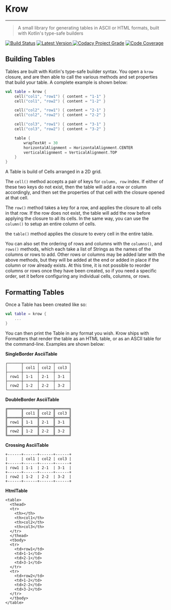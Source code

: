 # Krow
---

> A small library for generating tables in ASCII or HTML formats, built with Kotlin's type-safe builders

[![Build Status](https://travis-ci.org/copper-leaf/krow.svg?branch=master)](https://travis-ci.org/copper-leaf/krow)
[![Latest Version](https://api.bintray.com/packages/javaeden/Eden/krow/images/download.svg) ](https://bintray.com/javaeden/Eden/krow/_latestVersion)
[![Codacy Project Grade](https://api.codacy.com/project/badge/Grade/37385c8388e6499793a509fc335fa21c)](https://www.codacy.com/app/cjbrooks12/krow?utm_source=github.com&amp;utm_medium=referral&amp;utm_content=copper-leaf/krow&amp;utm_campaign=Badge_Grade)
[![Code Coverage](https://api.codacy.com/project/badge/Coverage/37385c8388e6499793a509fc335fa21c)](https://www.codacy.com/app/cjbrooks12/krow?utm_source=github.com&utm_medium=referral&utm_content=copper-leaf/krow&utm_campaign=Badge_Coverage)

## Building Tables

Tables are built with Kotlin's type-safe builder syntax. You open a `krow` closure, and are then able to call the 
various methods and set properties that build your table. A complete example is shown below: 

```kotlin
val table = krow {
    cell("col1", "row1") { content = "1-1" }
    cell("col1", "row2") { content = "1-2" }

    cell("col2", "row1") { content = "2-1" }
    cell("col2", "row2") { content = "2-2" }

    cell("col3", "row1") { content = "3-1" }
    cell("col3", "row2") { content = "3-2" }

    table {
        wrapTextAt = 30
        horizontalAlignment = HorizontalAlignment.CENTER
        verticalAlignment = VerticalAlignment.TOP
    }
}
```

A Table is build of Cells arranged in a 2D grid.

The `cell()` method accepts a pair of keys for `column, row` index. If either of these two keys do not exist, then the 
table will add a row or column accordingly, and then set the properties of that cell with the closure opened at that 
cell.

The `row()` method takes a key for a row, and applies the closure to all cells in that row. If the row does not exist, 
the table will add the row before applying the closure to all its cells. In the same way, you can use the `column()` to
setup an entire column of cells.

the `table()` method applies the closure to every cell in the entire table.

You can also set the ordering of rows and columns with the `columns()`, and `rows()` methods, which each take a list of
Strings as the names of the columns or rows to add. Other rows or columns may be added later with the above methods, but
they will be added at the end or added in place if the column or row already exists. At this time, it is not possible to 
reorder columns or rows once they have been created, so if you need a specific order, set it before configuring any 
individual cells, columns, or rows.

## Formatting Tables

Once a Table has been created like so:

```kotlin
val table = krow {
    ...
}
```

You can then print the Table in any format you wish. Krow ships with Formatters that render the table as an HTML table, 
or as an ASCII table for the command-line. Examples are shown below:

**SingleBorder AsciiTable**
```
┌──────┬──────┬──────┬──────┐
│      │ col1 │ col2 │ col3 │
├──────┼──────┼──────┼──────┤
│ row1 │ 1-1  │ 2-1  │ 3-1  │
├──────┼──────┼──────┼──────┤
│ row2 │ 1-2  │ 2-2  │ 3-2  │
└──────┴──────┴──────┴──────┘
```


**DoubleBorder AsciiTable**
```
╔══════╦══════╦══════╦══════╗
║      ║ col1 ║ col2 ║ col3 ║
╠══════╬══════╬══════╬══════╣
║ row1 ║ 1-1  ║ 2-1  ║ 3-1  ║
╠══════╬══════╬══════╬══════╣
║ row2 ║ 1-2  ║ 2-2  ║ 3-2  ║
╚══════╩══════╩══════╩══════╝
```

**Crossing AsciiTable**
```
+------+------+------+------+
|      | col1 | col2 | col3 |
+------+------+------+------+
| row1 | 1-1  | 2-1  | 3-1  |
+------+------+------+------+
| row2 | 1-2  | 2-2  | 3-2  |
+------+------+------+------+
```

**HtmlTable**
```
<table>
  <thead>
  <tr>
    <th></th>
    <th>col1</th>
    <th>col2</th>
    <th>col3</th>
  </tr>
  </thead>
  <tbody>
  <tr>
    <td>row1</td>
    <td>1-1</td>
    <td>2-1</td>
    <td>3-1</td>
  </tr>
  <tr>
    <td>row2</td>
    <td>1-2</td>
    <td>2-2</td>
    <td>3-2</td>
  </tr>
  </tbody>
</table>
```
